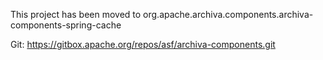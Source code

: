 This project has been moved to 
org.apache.archiva.components.archiva-components-spring-cache

Git:
https://gitbox.apache.org/repos/asf/archiva-components.git

